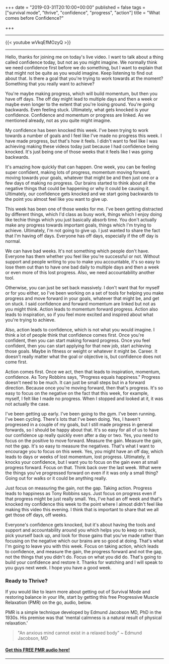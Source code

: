 +++
date = "2019-03-31T20:10:00+00:00"
published = false
tags = ["survival mode", "thrive", "confidence", "progress", "action"]
title = "What comes before Confidence?"

+++
***

{{< youtube  wVkqEfMOzyQ >}}

***

Hello, thanks for joining me on today's live video. I want to talk about a thing called confidence today, but not as you might imagine. We normally think we need confidence first before we do something, but I want to explain that that might not be quite as you would imagine. Keep listening to find out about that. Is there a goal that you're trying to work towards at the moment? Something that you really want to achieve?

You're maybe making progress, which will build momentum, but then you have off days. The off day might lead to multiple days and then a week or maybe even longer to the extent that you're losing ground. You're going backwards. Even feeling stuck. Ultimately, what gets knocked is your confidence. Confidence and momentum or progress are linked. As we mentioned already, not as you quite might imagine.

My confidence has been knocked this week. I've been trying to work towards a number of goals and I feel like I've made no progress this week. I have made progress, but that's how it feels. I didn't want to feel like I was achieving making these videos today just because I had confidence being knocked. It's just being one of those weeks that it feels like I was going backwards.

It's amazing how quickly that can happen. One week, you can be feeling super confident, making lots of progress, momentum moving forward, moving towards your goals, whatever that might be and then just one or a few days of making no progress. Our brains started to think about all the negative things that could be happening or why it could be causing it. Ultimately, our confidence gets knocked and we start going backwards to the point you almost feel like you want to give up.

This week has been one of those weeks for me. I've been getting distracted by different things, which I'd class as busy work, things which I enjoy doing like techie things which you just basically absorb time. You don't actually make any progress towards important goals, things which I'm trying to achieve. Ultimately, I'm not going to give up. I just wanted to share the fact that I'm having off days. Everyone has off days, especially if the off day is normal.

We can have bad weeks. It's not something which people don't have. Everyone has them whether you feel like you're successful or not. Without support and people writing to you to make you accountable, it's so easy to lose them out than to have one bad daily to multiple days and then a week or even more of this lost progress. Also, we need accountability another tool.

Otherwise, you can just be set back massively. I don't want that for myself or for you either, so I've been working on a set of tools for helping you make progress and move forward in your goals, whatever that might be, and get on stuck. I said confidence and forward momentum are linked but not as you might think. Action leads to momentum forward progress. Action also leads to inspiration, so if you feel more excited and inspired about what you're trying to achieve.

Also, action leads to confidence, which is not what you would imagine. I think a lot of people think that confidence comes first. Once you're confident, then you can start making forward progress. Once you feel confident, then you can start applying for that new job, start achieving those goals. Maybe in fitness or weight or whatever it might be. Career. It doesn't really matter what the goal or objective is, but confidence does not come first.

Action comes first. Once we act, then that leads to inspiration, momentum, confidence. As Tony Robbins says, "Progress equals happiness." Progress doesn't need to be much. It can just be small steps but in a forward direction. Because once you're moving forward, then that's progress. It's so easy to focus on the negative on the fact that this week, for example, myself, I felt like I made no progress. When I stopped and looked at it, it was not actually the case.

I've been getting up early. I've been going to the gym. I've been running. I've been cycling. There's lots that I've been doing. Yes, I haven't progressed in a couple of my goals, but I still made progress in general forwards, so I should be happy about that. It's so easy for all of us to have our confidence up really quickly even after a day or two. Yes, you need to focus on the positive to move forward. Measure the gain. Measure the gain, not the gap. It's so easy to measure the negatives.
That's what I want to encourage you to focus on this week. Yes, you might have an off day, which leads to days or weeks of lost momentum, lost progress. Ultimately, it knocks your confidence, but I want you to focus on the gain even at small progress forward. Focus on that. Think back over the last week. What were the things you've progressed forward on even if it was only a small thing? Going out for walks or it could be anything really.

Just focus on measuring the gain, not the gap. Taking action. Progress leads to happiness as Tony Robbins says. Just focus on progress even if that progress might be just really small. Yes, I've had an off week and that's knocked my confidence this week to the point where I almost didn't feel like making this video this evening. I think that is important to share that we all get those off days, off weeks.

Everyone's confidence gets knocked, but it's about having the tools and support and accountability around you which helps you to keep on track, pick yourself back up, and look for those gains that you've made rather than focusing on the negative which our brains are so good at doing. That's what I'm going to leave you with this week. Focus on taking action, which leads to confidence, and measure the gain, the progress forward and not the gap, not the things that you didn't do. Focus on what you did do. That's going to build your confidence and restore it. Thanks for watching and I will speak to you guys next week. I hope you have a good week.


### Ready to Thrive?

If you would like to learn more about getting out of Survival Mode and restoring balance in your life, start by getting this free Progressive Muscle Relaxation (PMR) on the go, audio, below.

PMR is a simple technique developed by Edmund Jacobson MD, PhD in the 1930s. His premise was that 'mental calmness is a natural result of physical relaxation.'

> "An anxious mind cannot exist in a relaxed body" \~ Edmund Jacobson, MD

#### [Get this FREE PMR audio here!](https://fearextinguishers.com/)

***